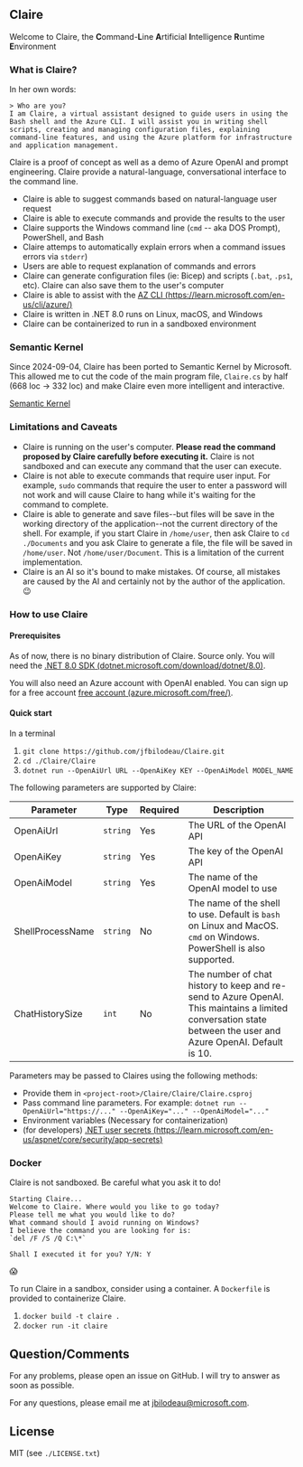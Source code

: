 ## Claire

Welcome to Claire, the **C**ommand-**L**ine **A**rtificial **I**ntelligence **R**untime **E**nvironment

### What is Claire?

In her own words:
```
> Who are you?
I am Claire, a virtual assistant designed to guide users in using the Bash shell and the Azure CLI. I will assist you in writing shell scripts, creating and managing configuration files, explaining command-line features, and using the Azure platform for infrastructure and application management.
```

Claire is a proof of concept as well as a demo of Azure OpenAI and prompt engineering. Claire provide a natural-language, conversational interface to the command line.
- Claire is able to suggest commands based on natural-language user request
- Claire is able to execute commands and provide the results to the user
- Claire supports the Windows command line (`cmd` -- aka DOS Prompt), PowerShell, and Bash
- Claire attemps to automatically explain errors when a command issues errors via `stderr`)
- Users are able to request explanation of commands and errors
- Claire can generate configuration files (ie: Bicep) and scripts (`.bat`, `.ps1`, etc). Claire can also save them to the user's computer
- Claire is able to assist with the [AZ CLI (https://learn.microsoft.com/en-us/cli/azure/)](https://learn.microsoft.com/en-us/cli/azure/)
- Claire is written in .NET 8.0 runs on Linux, macOS, and Windows
- Claire can be containerized to run in a sandboxed environment

### Semantic Kernel
Since 2024-09-04, Claire has been ported to Semantic Kernel by Microsoft. This allowed me to cut the code of the main program file, `Claire.cs` by half (668 loc -> 332 loc) and make Claire even more intelligent and interactive.

[Semantic Kernel](https://learn.microsoft.com/en-us/semantic-kernel/overview/)

### Limitations and Caveats

- Claire is running on the user's computer. **Please read the command proposed by Claire carefully before executing it.** Claire is not sandboxed and can execute any command that the user can execute.
- Claire is not able to execute commands that require user input. For example, `sudo` commands that require the user to enter a password will not work and will cause Claire to hang while it's waiting for the command to complete.
- Claire is able to generate and save files--but files will be save in the working directory of the application--not the current directory of the shell. For example, if you start Claire in `/home/user`, then ask Claire to `cd ./Documents` and you ask Claire to generate a file, the file will be saved in `/home/user`. Not `/home/user/Document`. This is a limitation of the current implementation.
- Claire is an AI so it's bound to make mistakes. Of course, all mistakes are caused by the AI and certainly not by the author of the application. 😉

### How to use Claire

#### Prerequisites
As of now, there is no binary distribution of Claire. Source only. You will need the [.NET 8.0 SDK (dotnet.microsoft.com/download/dotnet/8.0)](https://dotnet.microsoft.com/download/dotnet/8.0). 

You will also need an Azure account with OpenAI enabled. You can sign up for a free account [free account (azure.microsoft.com/free/)](https://azure.microsoft.com/free/).

#### Quick start

In a terminal

1. `git clone https://github.com/jfbilodeau/Claire.git`
2. `cd ./Claire/Claire`
3. `dotnet run --OpenAiUrl URL --OpenAiKey KEY --OpenAiModel MODEL_NAME`


The following parameters are supported by Claire:

| Parameter | Type | Required | Description  |
|-|-|-|-|
|OpenAiUrl|`string`|Yes|The URL of the OpenAI API                                                                                |
|OpenAiKey|`string`|Yes|The key of the OpenAI API                                                                                |
|OpenAiModel|`string`|Yes|The name of the OpenAI model to use                                                                      |
|ShellProcessName|`string`|No|The name of the shell to use. Default is `bash` on Linux and MacOS. `cmd` on Windows. PowerShell is also supported.|
|ChatHistorySize|`int`|No|The number of chat history to keep and re-send to Azure OpenAI. This maintains a limited conversation state between the user and Azure OpenAI. Default is 10.|

Parameters may be passed to Claires using the following methods:
- Provide them in `<project-root>/Claire/Claire/Claire.csproj`
- Pass command line parameters. For example: `dotnet run --OpenAiUrl="https://..." --OpenAiKey="..." --OpenAiModel="..."`
- Environment variables (Necessary for containerization)
- (for developers) [.NET user secrets (https://learn.microsoft.com/en-us/aspnet/core/security/app-secrets)](https://learn.microsoft.com/en-us/aspnet/core/security/app-secrets)

### Docker
Claire is not sandboxed. Be careful what you ask it to do!

```
Starting Claire...
Welcome to Claire. Where would you like to go today?
Please tell me what you would like to do?
What command should I avoid running on Windows?
I believe the command you are looking for is:
`del /F /S /Q C:\*`

Shall I executed it for you? Y/N: Y
```
😱

To run Claire in a sandbox, consider using a container. A `Dockerfile` is provided to containerize Claire.

1. `docker build -t claire .`
2. `docker run -it claire`


## Question/Comments
For any problems, please open an issue on GitHub. I will try to answer as soon as possible.

For any questions, please email me at [jbilodeau@microsoft.com](mailto:jfbilodeau@chronogears.com).

## License
MIT (see `./LICENSE.txt`)
